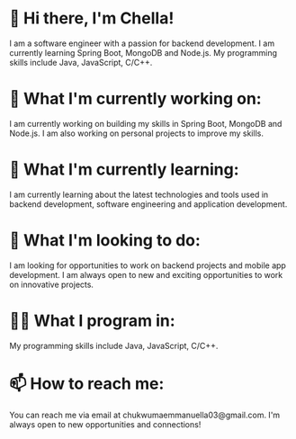 <h1><b>👋 Hi there, I'm Chella!</b></h1>
I am a software engineer with a passion for backend development. I am currently learning Spring Boot, MongoDB and Node.js. My programming skills include Java, JavaScript, C/C++.

<h1><b>🔭 What I'm currently working on:</b></h1>
I am currently working on building my skills in Spring Boot, MongoDB and Node.js. I am also working on personal projects to improve my skills.

<h1><b>🌱 What I'm currently learning:</b></h1>
I am currently learning about the latest technologies and tools used in backend development, software engineering and application development.

<h1><b>💞️ What I'm looking to do:</b></h1>
I am looking for opportunities to work on backend projects and mobile app development. I am always open to new and exciting opportunities to work on innovative projects.

<h1><b>👩‍💻 What I program in:</b></h1>
My programming skills include Java, JavaScript, C/C++.

<h1><b>📫 How to reach me:</b></h1>
You can reach me via email at chukwumaemmanuella03@gmail.com. I'm always open to new opportunities and connections!

<!---
ch3lla/ch3lla is a ✨ special ✨ repository because its `README.md` (this file) appears on your GitHub profile.
You can click the Preview link to take a look at your changes.
--->
